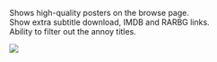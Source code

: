 Shows high-quality posters on the browse page.  
Show extra subtitle download, IMDB and RARBG links.  
Ability to filter out the annoy titles.  

![](Subscene.png)
